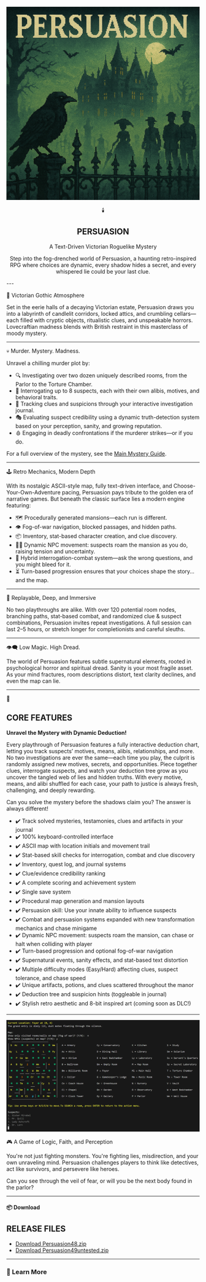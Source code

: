 <div align="center">

![Persuasion Logo](Persuasion.png)

🕯️ 
## PERSUASION
 

A Text-Driven Victorian Roguelike Mystery

Step into the fog-drenched world of Persuasion, a haunting retro-inspired RPG where choices are dynamic, every shadow hides a secret, and every whispered lie could be your last clue.
</div>
---

🎩 Victorian Gothic Atmosphere

Set in the eerie halls of a decaying Victorian estate, Persuasion draws you into a labyrinth of candlelit corridors, locked attics, and crumbling cellars—each filled with cryptic objects, ritualistic clues, and unspeakable horrors. Lovecraftian madness blends with British restraint in this masterclass of moody mystery.

---

💀 Murder. Mystery. Madness.

Unravel a chilling murder plot by:

- 🔍 Investigating over two dozen uniquely described rooms, from the Parlor to the Torture Chamber.
- 🧠 Interrogating up to 8 suspects, each with their own alibis, motives, and behavioral traits.
- 📓 Tracking clues and suspicions through your interactive investigation journal.
- 🎭 Evaluating suspect credibility using a dynamic truth-detection system based on your perception, sanity, and growing reputation.
- 🩸 Engaging in deadly confrontations if the murderer strikes—or if you do.

For a full overview of the mystery, see the [Main Mystery Guide](MainMystery.md).

---

🕹️ Retro Mechanics, Modern Depth

With its nostalgic ASCII-style map, fully text-driven interface, and Choose-Your-Own-Adventure pacing, Persuasion pays tribute to the golden era of narrative games. But beneath the classic surface lies a modern engine featuring:

- 🗺️ Procedurally generated mansions—each run is different.
- 👁️ Fog-of-war navigation, blocked passages, and hidden paths.
- 📦 Inventory, stat-based character creation, and clue discovery.
- 🧍‍♂️ Dynamic NPC movement: suspects roam the mansion as you do, raising tension and uncertainty.
- 💬 Hybrid interrogation-combat system—ask the wrong questions, and you might bleed for it.
- ⏳ Turn-based progression ensures that your choices shape the story… and the map.

---

🧠 Replayable, Deep, and Immersive

No two playthroughs are alike. With over 120 potential room nodes, branching paths, stat-based combat, and randomized clue & suspect combinations, Persuasion invites repeat investigations. A full session can last 2–5 hours, or stretch longer for completionists and careful sleuths.

---

👁️‍🗨️ Low Magic. High Dread.

The world of Persuasion features subtle supernatural elements, rooted in psychological horror and spiritual dread. Sanity is your most fragile asset. As your mind fractures, room descriptions distort, text clarity declines, and even the map can lie.

---

📎  
## CORE FEATURES

**Unravel the Mystery with Dynamic Deduction!**

Every playthrough of Persuasion features a fully interactive deduction chart, letting you track suspects’ motives, means, alibis, relationships, and more. No two investigations are ever the same—each time you play, the culprit is randomly assigned new motives, secrets, and opportunities. Piece together clues, interrogate suspects, and watch your deduction tree grow as you uncover the tangled web of lies and hidden truths. With every motive, means, and alibi shuffled for each case, your path to justice is always fresh, challenging, and deeply rewarding.

Can you solve the mystery before the shadows claim you? The answer is always different!

- ✔️ Track solved mysteries, testamonies, clues and artifacts in your journal
- ✔️ 100% keyboard-controlled interface
- ✔️ ASCII map with location initials and movement trail
- ✔️ Stat-based skill checks for interrogation, combat and clue discovery
- ✔️ Inventory, quest log, and journal systems
- ✔️ Clue/evidence credibility ranking
- ✔️ A complete scoring and achievement system
- ✔️ Single save system
- ✔️ Procedural map generation and mansion layouts
- ✔️ Persuasion skill: Use your innate ability to influence suspects 
- ✔️ Combat and persuasion systems expanded with new transformation mechanics and chase minigame
- ✔️ Dynamic NPC movement: suspects roam the mansion, can chase or halt when colliding with player
- ✔️ Turn-based progression and optional fog-of-war navigation
- ✔️ Supernatural events, sanity effects, and stat-based text distortion
- ✔️ Multiple difficulty modes (Easy/Hard) affecting clues, suspect tolerance, and chase speed
- ✔️ Unique artifacts, potions, and clues scattered throughout the manor
- ✔️ Deduction tree and suspicion hints (toggleable in journal)
- ✔️ Stylish retro aesthetic and 8-bit inspired art (coming soon as DLC!)

---
![Persuasion Screenie](Persuasion_screenshot.png)

🎮 A Game of Logic, Faith, and Perception

You're not just fighting monsters. You're fighting lies, misdirection, and your own unraveling mind. Persuasion challenges players to think like detectives, act like survivors, and persevere like heroes.

Can you see through the veil of fear, or will you be the next body found in the parlor?

---

#### 📦 Download
## RELEASE FILES

- [Download Persuasion48.zip](Persuasion48.zip)
- [Download Persuasion49untested.zip](Persuasion49untested.zip)

---

### 📖 Learn More
